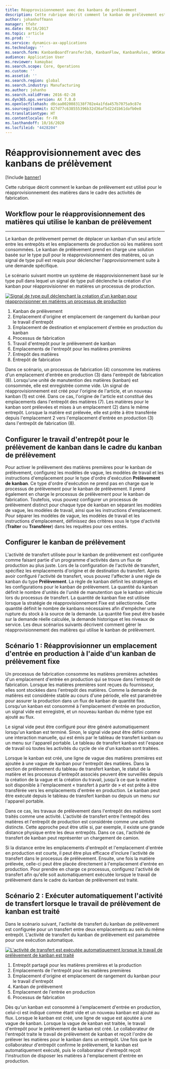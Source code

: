 ```yaml
---
title: Réapprovisionnement avec des kanbans de prélèvement
description: Cette rubrique décrit comment le kanban de prélèvement est utilisé pour le réapprovisionnement des matières dans le cadre des activités de fabrication.
author: johanhoffmann
manager: tfehr
ms.date: 06/16/2017
ms.topic: article
ms.prod: ''
ms.service: dynamics-ax-applications
ms.technology: ''
ms.search.form: KanbanBoardTransferJob, KanbanFlow, KanbanRules, WHSKanbanWaveTable, WHSKanbanWaveTableListPage
audience: Application User
ms.reviewer: kamaybac
ms.search.scope: Core, Operations
ms.custom: ''
ms.assetid: ''
ms.search.region: global
ms.search.industry: Manufacturing
ms.author: johanho
ms.search.validFrom: 2016-02-28
ms.dyn365.ops.version: AX 7.0.0
ms.openlocfilehash: d0caa0020083138f702e4a1fda457b7075a9c87e
ms.sourcegitcommit: 827d77c638555396b32d36af5d22d1b61dafb0e8
ms.translationtype: HT
ms.contentlocale: fr-FR
ms.lasthandoff: 10/16/2020
ms.locfileid: "4428204"
---
```

# <a name="replenishment-with-withdrawal-kanbans"></a>Réapprovisionnement avec des kanbans de prélèvement

[!include [banner](../includes/banner.md)]

Cette rubrique décrit comment le kanban de prélèvement est utilisé pour le réapprovisionnement des matières dans le cadre des activités de fabrication.

## <a name="workflow-for-material-replenishment-that-uses-the-withdrawal-kanban"></a>Workflow pour le réapprovisionnement des matières qui utilise le kanban de prélèvement
-------------------------------------------------------------------

Le kanban de prélèvement permet de déplacer un kanban d'un seul article entre les entrepôts et les emplacements de production où les matières sont consommées. Le kanban de prélèvement prend en charge une solution basée sur le type pull pour le réapprovisionnement des matières, où un signal de type pull est requis pour déclencher l'approvisionnement suite à une demande spécifique. 

Le scénario suivant montre un système de réapprovisionnement basé sur le type pull dans lequel un signal de type pull déclenche la création d'un kanban pour réapprovisionner en matières un processus de production. 

[![Signal de type pull déclenchant la création d'un kanban pour réapprovisionner en matières un processus de production](./media/material-replenishment-with-withdrawal-kanban.png)](./media/material-replenishment-with-withdrawal-kanban.png)

1.  Kanban de prélèvement
2.  Emplacement d'origine et emplacement de rangement du kanban pour le travail d'entrepôt
3.  Emplacement de destination et emplacement d'entrée en production du kanban
4.  Processus de fabrication
5.  Travail d'entrepôt pour le prélèvement de kanban
6.  Emplacements de l'entrepôt pour les matières premières
7.  Entrepôt des matières
8.  Entrepôt de fabrication

Dans ce scénario, un processus de fabrication (4) consomme les matières d'un emplacement d'entrée en production (3) dans l'entrepôt de fabrication (8). Lorsqu'une unité de manutention des matières (kanban) est consommée, elle est enregistrée comme vide. Un signal de réapprovisionnement est créé pour l'origine de l'article, et un nouveau kanban (1) est créé. Dans ce cas, l'origine de l'article est constitué des emplacements dans l'entrepôt des matières (7). Les matières pour le kanban sont prélevées et mises à un emplacement (2) dans le même entrepôt. Lorsque la matière est prélevée, elle est prête à être transférée depuis l'emplacement 2 vers l'emplacement d'entrée en production (3) dans l'entrepôt de fabrication (8).

## <a name="configure-warehouse-work-for-kanban-picking-for-the-withdrawal-kanban"></a>Configurer le travail d'entrepôt pour le prélèvement de kanban dans le cadre du kanban de prélèvement

Pour activer le prélèvement des matières premières pour le kanban de prélèvement, configurez les modèles de vague, les modèles de travail et les instructions d'emplacement pour le type d'ordre d'exécution **Prélèvement de kanban**. Ce type d'ordre d'exécution ne prend pas en charge que le processus de prélèvement pour le kanban de prélèvement. Il prend également en charge le processus de prélèvement pour le kanban de fabrication. Toutefois, vous pouvez configurer un processus de prélèvement distinct pour chaque type de kanban en séparant les modèles de vague, les modèles de travail, ainsi que les instructions d'emplacement. Pour séparer les modèles de vague, les modèles de travail et les instructions d'emplacement, définissez des critères sous le type d'activité (**Traiter** ou **Transférer**) dans les requêtes pour ces entités.

## <a name="configure-the-withdrawal-kanban"></a>Configurer le kanban de prélèvement

L'activité de transfert utilisée pour le kanban de prélèvement est configurée comme faisant partie d'un programme d'activités dans un flux de production au plus juste. Lors de la configuration de l'activité de transfert, spécifiez les emplacements d'origine et de destination du transfert. Après avoir configuré l'activité de transfert, vous pouvez l'affecter à une règle de kanban du type **Prélèvement**. La règle de kanban définit les stratégies et les configurations pour le kanban de prélèvement. La quantité du kanban définit le nombre d'unités de l'unité de manutention que le kanban véhicule lors du processus de transfert. La quantité de kanban fixe est utilisée lorsque la stratégie de réapprovisionnement Fixe est sélectionnée. Cette quantité définit le nombre de kanbans nécessaires afin d'empêcher une rupture du stock à la source de la demande. La quantité fixe peut être basée sur la demande réelle calculée, la demande historique et les niveaux de service. Les deux scénarios suivants décrivent comment gérer le réapprovisionnement des matières qui utilise le kanban de prélèvement.

## <a name="scenario-1-replenish-a-production-input-location-by-using-a-fixed-withdrawal-kanban"></a>Scénario 1 : Réapprovisionner un emplacement d'entrée en production à l'aide d'un kanban de prélèvement fixe

Un processus de fabrication consomme les matières premières achetées d'un emplacement d'entrée en production qui se trouve dans l'entrepôt de fabrication. Lorsque les matières premières sont reçues du fournisseur, elles sont stockées dans l'entrepôt des matières. Comme la demande de matières est considérée stable au cours d'une période, elle est paramétrée pour assurer la production dans un flux de kanban de quantité fixe. Lorsqu'un kanban est consommé à l'emplacement d'entrée en production, un signal vide est enregistré, et un nouveau kanban du même type est ajouté au flux. 

Le signal vide peut être configuré pour être généré automatiquement lorsqu'un kanban est terminé. Sinon, le signal vide peut être défini comme une interaction manuelle, qui est émis par le tableau de transfert kanban ou un menu sur l'appareil portable. Le tableau de transfert kanban est l'espace de travail où toutes les activités du cycle de vie d'un kanban sont traitées. 

Lorsque le kanban est créé, une ligne de vague des matières premières est ajoutée à une vague de kanban pour l'entrepôt des matières. Dans la section de prélèvement du tableau de transfert kanban, le statut de la matière et les processus d'entrepôt associés peuvent être surveillés depuis la création de la vague et la création du travail, jusqu'à ce que la matière soit disponible à l'emplacement « transfert à partir de » et est prête à être transférée vers les emplacements d'entrée en production. Le kanban peut être exécuté depuis le tableau de transfert kanban ou depuis un menu sur l'appareil portable. 

Dans ce cas, les travaux de prélèvement dans l'entrepôt des matières sont traités comme une activité. L'activité de transfert entre l'entrepôt des matières et l'entrepôt de production est considérée comme une activité distincte. Cette approche peut être utile si, par exemple, il existe une grande distance physique entre les deux entrepôts. Dans ce cas, l'activité de transfert de kanban peut représenter un chargement de camion. 

Si la distance entre les emplacements d'entrepôt et l'emplacement d'entrée en production est courte, il peut être plus efficace d'inclure l'activité de transfert dans le processus de prélèvement. Ensuite, une fois la matière prélevée, celle-ci peut être placée directement à l'emplacement d'entrée en production. Pour prendre en charge ce processus, configurez l'activité de transfert afin qu'elle soit automatiquement exécutée lorsque le travail de prélèvement dans le cadre du kanban de prélèvement est traité.

## <a name="scenario-2-automatically-complete-the-transfer-activity-when-kanban-picking-work-is-processed"></a>Scénario 2 : Exécuter automatiquement l'activité de transfert lorsque le travail de prélèvement de kanban est traité

Dans le scénario suivant, l'activité de transfert du kanban de prélèvement est configurée pour un transfert entre deux emplacements au sein du même entrepôt. L'activité de transfert du kanban de prélèvement est paramétrée pour une exécution automatique. 

[![L'activité de transfert est exécutée automatiquement lorsque le travail de prélèvement de kanban est traité](./media/transfer-activities-when-processing-kanban-picking.png)](./media/transfer-activities-when-processing-kanban-picking.png)

1.  Entrepôt partagé pour les matières premières et la production
2.  Emplacements de l'entrepôt pour les matières premières
3.  Emplacement d'origine et emplacement de rangement du kanban pour le travail d'entrepôt
4.  Kanban de prélèvement
5.  Emplacement de l'entrée en production
6.  Processus de fabrication

Dès qu'un kanban est consommé à l'emplacement d'entrée en production, celui-ci est indiqué comme étant vide et un nouveau kanban est ajouté au flux. Lorsque le kanban est créé, une ligne de vague est ajoutée à une vague de kanban. Lorsque la vague de kanban est traitée, le travail d'entrepôt pour le prélèvement de kanban est créé. Le collaborateur de l'entrepôt traite le travail de prélèvement de kanban et reçoit l'ordre de prélever les matières pour le kanban dans un entrepôt. Une fois que le collaborateur d'entrepôt confirme le prélèvement, le kanban est automatiquement exécuté, puis le collaborateur d'entrepôt reçoit l'instruction de disposer les matières à l'emplacement d'entrée en production.

